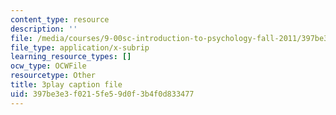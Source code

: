 ```yaml
---
content_type: resource
description: ''
file: /media/courses/9-00sc-introduction-to-psychology-fall-2011/397be3e3f0215fe59d0f3b4f0d833477_kD3CswjYb2E.vtt
file_type: application/x-subrip
learning_resource_types: []
ocw_type: OCWFile
resourcetype: Other
title: 3play caption file
uid: 397be3e3-f021-5fe5-9d0f-3b4f0d833477
---
```

